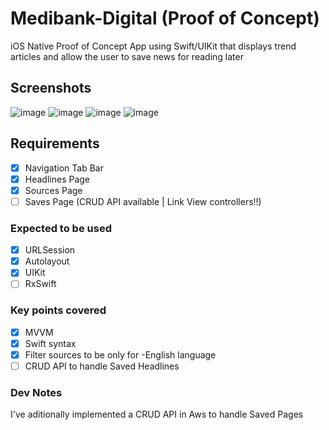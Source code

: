 # Medibank-Digital  (Proof of Concept)

 iOS Native Proof of Concept App using Swift/UIKit that displays trend articles and allow the user to save news for reading later

## Screenshots

![image](https://user-images.githubusercontent.com/17581178/129751970-cf050dc5-31d5-45c9-873c-810f18c06db5.png)
![image](https://user-images.githubusercontent.com/17581178/129751598-740adad0-022d-463e-b3ef-2d8145ff26ab.png)
![image](https://user-images.githubusercontent.com/17581178/129751641-1603acbf-d8fd-4f1a-a8f6-3cc746228e9d.png)
![image](https://user-images.githubusercontent.com/17581178/129751722-7644779e-18a3-4d78-8091-4697baea737c.png)




## Requirements

- [x] Navigation Tab Bar
- [x] Headlines Page
- [x] Sources Page
- [ ] Saves Page (CRUD API available | Link View controllers!!)

### Expected to be used

- [x] URLSession
- [x] Autolayout
- [x] UIKit
- [ ] RxSwift

### Key points covered

- [x] MVVM
- [x] Swift syntax
- [x] Filter sources to be only for -English language
- [ ] CRUD API to handle Saved Headlines

### Dev Notes

I've aditionally implemented a CRUD API in Aws to handle Saved Pages 

